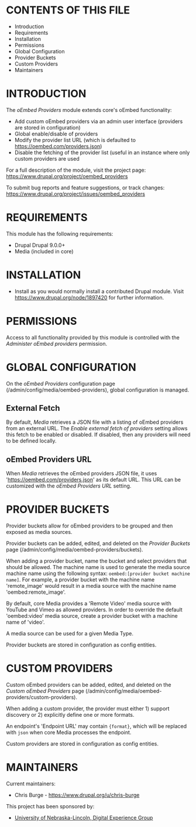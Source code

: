 # CONTENTS OF THIS FILE

- Introduction
- Requirements
- Installation
- Permissions
- Global Configuration
- Provider Buckets
- Custom Providers
- Maintainers

# INTRODUCTION

The *oEmbed Providers* module extends core's oEmbed functionality:

- Add custom oEmbed providers via an admin user interface (providers are stored
  in configuration)
- Global enable/disable of providers
- Modify the provider list URL (which is defaulted
  to https://oembed.com/providers.json)
- Disable the fetching of the provider list (useful in an instance where only
  custom providers are used

For a full description of the module, visit the project page:
   https://www.drupal.org/project/oembed_providers

To submit bug reports and feature suggestions, or track changes:
   https://www.drupal.org/project/issues/oembed_providers

# REQUIREMENTS

This module has the following requirements:

- Drupal Drupal 9.0.0+
- Media (included in core)

# INSTALLATION

- Install as you would normally install a contributed Drupal module. Visit
   https://www.drupal.org/node/1897420 for further information.

# PERMISSIONS

Access to all functionality provided by this module is controlled with the
*Administer oEmbed providers* permission.

# GLOBAL CONFIGURATION

On the *oEmbed Providers* configuration page
(/admin/config/media/oembed-providers), global configuration is managed.
 
## External Fetch

By default, *Media* retrieves a JSON file with a listing of oEmbed providers
from an external URL. The *Enable external fetch of providers* setting allows
this fetch to be enabled or disabled. If disabled, then any providers will need
to be defined locally.

## oEmbed Providers URL

When *Media* retrieves the oEmbed providers JSON file, it uses
'https://oembed.com/providers.json' as its default URL. This URL can be
customized with the *oEmbed Providers URL* setting.

# PROVIDER BUCKETS

Provider buckets allow for oEmbed providers to be grouped and then exposed as
media sources.

Provider buckets can be added, edited, and deleted on the *Provider Buckets*
page (/admin/config/media/oembed-providers/buckets).

When adding a provider bucket, name the bucket and select providers that should
be allowed. The machine name is used to generate the media source machine name
using the following syntax: `oembed:[provider bucket machine name]`.
For example, a provider bucket with the machine name 'remote_image' would
result in a media source with the machine name 'oembed:remote_image'.

By default, core Media provides a 'Remote Video' media source with YouTube and
Vimeo as allowed providers. In order to override the default
'oembed:video' media source, create a provider bucket with a machine
name of 'video'.

A media source can be used for a given Media Type.

Provider buckets are stored in configuration as config entities.

# CUSTOM PROVIDERS

Custom oEmbed providers can be added, edited, and deleted on the *Custom oEmbed
Providers* page (/admin/config/media/oembed-providers/custom-providers).

When adding a custom provider, the provider must either 1) support discovery
or 2) explicitly define one or more formats.

An endpoint's 'Endpoint URL' may contain `{format}`, which will be replaced
with `json` when core Media processes the endpoint.

Custom providers are stored in configuration as config entities.

# MAINTAINERS

Current maintainers:
 * Chris Burge - https://www.drupal.org/u/chris-burge

This project has been sponsored by:
 * [University of Nebraska-Lincoln, Digital Experience Group](https://dxg.unl.edu)
